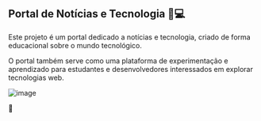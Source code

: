 ## Portal de Notícias e Tecnologia 📡💻
Este projeto é um portal dedicado a notícias e tecnologia, criado de forma educacional sobre o mundo tecnológico. 

O portal também serve como uma plataforma de experimentação e aprendizado para estudantes e desenvolvedores interessados em explorar tecnologias web.

![image](https://github.com/user-attachments/assets/6bf73c56-94db-4431-91d4-6ba9c1c96ce2)

🚀
